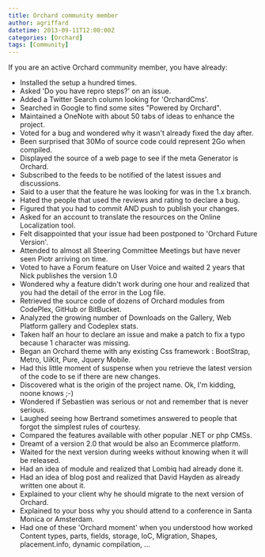 ```yaml
---
title: Orchard community member
author: agriffard
datetime: 2013-09-11T12:00:00Z
categories: [Orchard]
tags: [Community]
---
```


If you are an active Orchard community member, you have already:

- Installed the setup a hundred times.
- Asked 'Do you have repro steps?' on an issue.
- Added a Twitter Search column looking for 'OrchardCms'.
- Searched in Google to find some sites "Powered by Orchard".
- Maintained a OneNote with about 50 tabs of ideas to enhance the project.
- Voted for a bug and wondered why it wasn't already fixed the day after.
- Been surprised that 30Mo of source code could represent 2Go when compiled.
- Displayed the source of a web page to see if the meta Generator is Orchard.
- Subscribed to the feeds to be notified of the latest issues and discussions.
- Said to a user that the feature he was looking for was in the 1.x branch.
- Hated the people that used the reviews and rating to declare a bug.
- Figured that you had to commit AND push to publish your changes.
- Asked for an account to translate the resources on the Online Localization tool.
- Felt disappointed that your issue had been postponed to 'Orchard Future Version'.
- Attended to almost all Steering Committee Meetings but have never seen Piotr arriving on time.
- Voted to have a Forum feature on User Voice and waited 2 years that Nick publishes the version 1.0
- Wondered why a feature didn't work during one hour and realized that you had the detail of the error in the Log file.
- Retrieved the source code of dozens of Orchard modules from CodePlex, GitHub or BitBucket.
- Analyzed the growing number of Downloads on the Gallery, Web Platform gallery and Codeplex stats.
- Taken half an hour to declare an issue and make a patch to fix a typo because 1 character was missing.
- Began an Orchard theme with any existing Css framework : BootStrap, Metro, UiKit, Pure, Jquery Mobile.
- Had this little moment of suspense when you retrieve the latest version of the code to se if there are new changes.
- Discovered what is the origin of the project name. Ok, I'm kidding, noone knows ;-)
- Wondered if Sebastien was serious or not and remember that is never serious.
- Laughed seeing how Bertrand sometimes answered to people that forgot the simplest rules of courtesy.
- Compared the features available with other popular .NET or php CMSs.
- Dreamt of a version 2.0 that would be also an Ecommerce platform.
- Waited for the next version during weeks without knowing when it will be released.
- Had an idea of module and realized that Lombiq had already done it.
- Had an idea of blog post and realized that David Hayden as already written one about it.
- Explained to your client why he should migrate to the next version of Orchard.
- Explained to your boss why you should attend to a conference in Santa Monica or Amsterdam.
- Had one of these 'Orchard moment' when you understood how worked Content types, parts, fields, storage, IoC, Migration, Shapes, placement.info, dynamic compilation, ...
